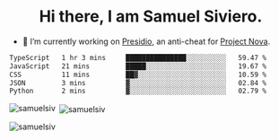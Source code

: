 <h1 align="center">Hi there, I am Samuel Siviero.</h1>

- 🔭 I’m currently working on [Presidio](https://presidio.ac), an anti-cheat for [Project Nova](https://discord.gg/novafn).

<!--START_SECTION:waka-->

```txt
TypeScript   1 hr 3 mins     ███████████████░░░░░░░░░░   59.47 %
JavaScript   21 mins         █████░░░░░░░░░░░░░░░░░░░░   19.67 %
CSS          11 mins         ██▓░░░░░░░░░░░░░░░░░░░░░░   10.59 %
JSON         3 mins          ▓░░░░░░░░░░░░░░░░░░░░░░░░   02.84 %
Python       2 mins          ▓░░░░░░░░░░░░░░░░░░░░░░░░   02.79 %
```

<!--END_SECTION:waka-->

<p><img align="left" src="https://github-readme-stats.vercel.app/api/top-langs?username=samuelsiv&show_icons=true&locale=en&layout=compact&theme=radical" alt="samuelsiv" /></p>

<p>&nbsp;<img align="center" src="https://github-readme-stats.vercel.app/api?username=samuelsiv&show_icons=true&locale=en&theme=radical" alt="samuelsiv" /></p>
<p align="left"> <img src="https://komarev.com/ghpvc/?username=samuelsiv&label=Profile%20views&color=0e75b6&style=flat" alt="samuelsiv" /> </p>
